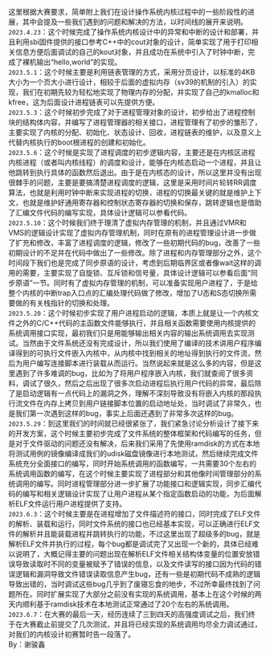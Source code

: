 这里根据大赛要求，简单附上我们在设计操作系统内核过程中的一些阶段性的进展，其中会提及一些我们遇到的问题和解决的方法，以时间线的展开来说明。<br />`2023.4.23`：这个时候完成了操作系统内核设计中的异常和中断的设计和部署，并且利用sbi固件提供的接口参考C++中的cout对象的设计，简单实现了用于打印相关信息方便后面调试的自己的kout对象，并且成功在系统中引入了时钟中断，完成了裸机输出“hello,world”的实现。<br />`2023.5.1`：这个时候主要是利用链表管理的方式，采用分页设计，以标准的4KB大小为一个页大小进行设计，相较于后面的虚拟内存（sv39的机制的引入）的实现，我们在初期先较为轻松地实现了物理内存的分配，并实现了自己的kmalloc和kfree，这为后面设计进程链表可以先提供方便。<br />`2023.5.3`：这个时候初步完成了对于进程管理对象的设计，初步给出了进程控制块的结构体内容，并编写了进程管理器的相关接口，进程管理有了初步的雏形了，主要实现了内核的分配、初始化、状态设计、回收，进程链表的维护，以及意义上代替内核执行的boot根进程的创建和初始化。<br />`2023.5.6`：这个时候是实现了进程调度的初步逻辑内容，主要还是在内核区进程内核进程（或者叫内核线程）的调度和设计，能够在内核态启动一个进程，并且让他跳转到执行具体的函数然后退出。由于是在内核态的设计，所以这里并没有出现很棘手的问题，主要是要搞清楚进程调度的逻辑，这里是采用时间片轮转RR调度算法，也就是利用时钟中断来实现进程的切换，进程的切换最关键的就是维护上下文，也就是维护好通用寄存器和控制状态寄存器的切换和保存，跳转逻辑也是借助了汇编文件代码的编写实现，具体设计逻辑可以参看代码。<br />`2023.5.10`：这个时候我们终于理清了虚拟内存管理的机制，并且通过VMR和VMS的逻辑设计实现了虚拟内存管理机制，同时在原有的进程管理设计进一步做了扩充和修改，丰富了进程调度的逻辑，修改了一些初期代码的bug，改善了一些初期设计的不足并在代码中做出了一些修改。除了进程和内存管理部分之外，这个时间段下我们也是完成了同步原语的设计，考虑到后期临界区或者像wait这样的调用的需要，主要实现了自旋锁、互斥锁和信号量，具体设计逻辑可以参看后面“同步原语”一节。同时有了虚拟内存管理的机制，可以准备实现用户进程了，于是给整个内核的中断trap入口点的汇编处理代码做了修改，增加了U态和S态切换所需要做的有关栈指针的切换和处理。<br />`2023.5.20`：这个时候初步实现了用户进程启动的逻辑，本质上就是让一个内核文件之外的C/C++代码的主函数文件能够执行，并且相关函数需要使用内核提供的系统调用接口实现，最初我们只是用能够输出相关内容的输出系统调用去实现测试。当然由于文件系统还没有完成设计，所以我们使用了编译的技术讲用户程序编译得到的可执行文件嵌入内核中，从内核中找到相关的地址得到执行的文件流，然后为用户编写连接脚本进行装载从而运行。当然说起来就是这么多的内容，但是这里遇到了许多难调的bug，比如为了将用户程序嵌入内核，我们就查阅了很多资料，调试了很久，然后之后出现了很多次启动进程后执行用户代码的异常，最后除了是启动逻辑有一点代码上的漏洞之外，理解不深刻导致没有将嵌入内核的那段执行流文件在内存上拷贝到用户链接脚本位置的启动地址处，当时调试了非常久，也是我们第一次遇到这样的bug，事实上后面还遇到了非常多次这样的bug。<br />`2023.5.29`：到这里我们的时间就已经很紧张了，我们紧急讨论分析设计了接下来的开发方案，这个时候主要初步完成了文件系统的整体框架和代码编写的任务，但是对于文件驱动的问题还没有解决，后来我们采用了先使用ramdisk的方式在本地将测试用例的镜像编译成我们的udisk磁盘镜像进行本地测试，然后继续完成文件系统充分全面接口的编写，同时开始系统调用的函数编写，一共需要30个左右的系统调用函数的编写，在这个时候主要实现了进程部分和其他像时间管理部分的系统调用的编写。同时进程管理部分进一步扩展了功能接口和逻辑实现，同步汇编代码的编写和相关逻辑设计实现了让用户进程从某个指定函数启动的功能，为后面解析ELF文件运行用户进程提供了支持。<br />`2023.6.3`：这个时候主要是在进程增加了文件描述符的接口，同时完成了ELF文件的解析、装载和运行，同时文件系统的接口也已经基本实现，可以正确进行ELF文件的解析并且能装载进程并跳转执行的功能，不过这里出现了超级多的bug，就是解析ELF文件并执行的过程，每个bug都是调试完了又出现一个新的，具体已经难以说明了，大概记得主要的问题出现在解析ELF文件相关结构体变量的位置安放错误导致读取时不同的变量被赋予了错误的信息，以及文件读写的接口因为代码的错误逻辑和漏洞导致文件错误读取信息产生bug，还有一些是初期代码不成熟的逻辑导致出错的，当时调试这些bug几乎到了废寝忘食的地步，不过所幸最终找到了问题所在。同时扩展实现了大部分之前没有实现的系统调用，基本上在这个时候的两天内顺利基于ramdisk技术在本地测试正常通过了20个左右的系统调用。<br />`2023.6.7`：在大赛的最后一天，经历连续了三到四天的高强度调试之后，我们终于在大赛截止前提交了几次测试，并且将已经实现的系统调用均尽全力调试通过，对我们的内核设计初赛暂时告一段落了。<br />By：谢骏鑫
